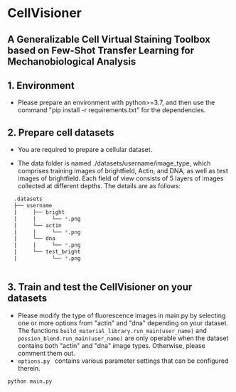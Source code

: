 # CellVisioner
## A Generalizable Cell Virtual Staining Toolbox based on Few-Shot Transfer Learning for Mechanobiological Analysis ##
## 1. Environment
- Please prepare an environment with python>=3.7, and then use the command "pip install -r requirements.txt" for the dependencies.
## 2. Prepare cell datasets 
- You are required to prepare a cellular dataset.
* The data folder is named ./datasets/username/image_type, which comprises training images of brightfield, Actin, and DNA, as well as test images of brightfield. Each field of view consists of 5 layers of images collected at different depths. The details are as follows:
```bash
  .datasets
  ├── username
  |     ├── bright
  |     |     └── *.png
  |     └── actin
  |     |     └── *.png
  |     └── dna
  |     |     └── *.png
  |     └── test_bright
  |           └── *.png
          
```
## 3. Train and test the CellVisioner on your datasets
- Please modify the type of fluorescence images in main.py by selecting one or more options from "actin" and "dna" depending on your dataset. The functions ``` build_material_library.run_main(user_name) ``` and ``` possion_blend.run_main(user_name) ``` are only operable when the dataset contains both "actin" and "dna" image types. Otherwise, please comment them out.
-  ```options.py ``` contains various parameter settings that can be configured therein.
```bash
python main.py 
```

